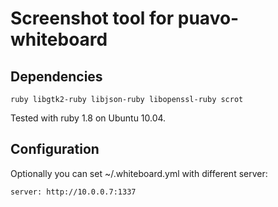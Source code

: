 # Screenshot tool for puavo-whiteboard

## Dependencies

    ruby libgtk2-ruby libjson-ruby libopenssl-ruby scrot

  Tested with ruby 1.8 on Ubuntu 10.04.

## Configuration

Optionally you can set ~/.whiteboard.yml with different server:

    server: http://10.0.0.7:1337

